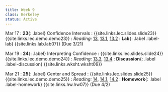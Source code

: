 ```yaml
---
title: Week 9
class: Berkeley
status: Active
---
```


Mar 17
: **23**{: .label} Confidence Intervals
    : {{site.links.lec.slides.slide23}} {{site.links.lec.demo.demo23}}
: _Reading:_ [13](https://inferentialthinking.com/chapters/13/Estimation.html), [13.1](https://inferentialthinking.com/chapters/13/1/Percentiles.html), [13.2](https://inferentialthinking.com/chapters/13/2/Bootstrap.html)
: **Lab**{: .label .label-lab} {{site.links.lab.lab07}} (Due 3/21)

Mar 19
: **24**{: .label} Interpreting Confidence
    : {{site.links.lec.slides.slide24}} {{site.links.lec.demo.demo24}}
: _Reading:_ [13.3](https://inferentialthinking.com/chapters/13/3/Confidence_Intervals.html), [13.4](https://inferentialthinking.com/chapters/13/4/Using_Confidence_Intervals.html)
: **Discussion**{: .label .label-discussion} {{site.links.wksht.wksht09}}

Mar 21
: **25**{: .label} Center and Spread
    : {{site.links.lec.slides.slide25}} {{site.links.lec.demo.demo25}}
: _Reading:_ [14](https://inferentialthinking.com/chapters/14/Why_the_Mean_Matters.html), [14.1](https://inferentialthinking.com/chapters/14/1/Properties_of_the_Mean.html), [14.2](https://inferentialthinking.com/chapters/14/2/Variability.html)
: **Homework**{: .label .label-homework} {{site.links.hw.hw07}} (Due 4/2)